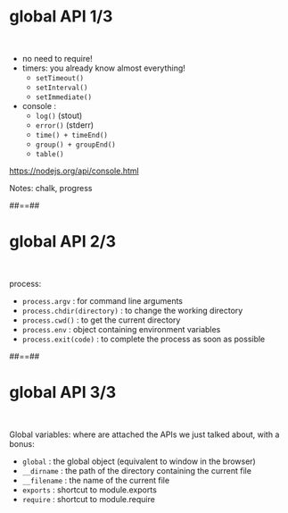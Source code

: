 # global API 1/3

<br>

<ul>
    <li>no need to require!</li>
    <li class="fragment">timers: you already know almost everything!
        <ul>
            <li><code>setTimeout()</code></li>
            <li><code>setInterval()</code></li>
            <li><code>setImmediate()</code></li>
        </ul>
    </li>
    <li class="fragment">console :
        <ul>
            <li><code>log()</code> (stout)</li>
            <li><code>error()</code> (stderr)</li>
            <li><code>time() + timeEnd()</code></li>
            <li><code>group() + groupEnd()</code></li>
            <li><code>table()</code></li>
        </ul>
    </li>
</ul>

https://nodejs.org/api/console.html
<!-- .element: class="credits" -->

Notes:
chalk, progress

##==##

# global API 2/3

<br>

process:
<ul>
    <li class="fragment" data-fragment-index="1"><code>process.argv</code> : for command line arguments</li>
    <li class="fragment"><code>process.chdir(directory)</code> : to change the working directory</li>
    <li class="fragment"><code>process.cwd()</code> : to get the current directory</li>
    <li class="fragment"><code>process.env</code> : object containing environment variables</li>
    <li class="fragment"><code>process.exit(code)</code> : to complete the process as soon as possible</li>
</ul>

##==##

# global API 3/3

<br>

Global variables: where are attached the APIs we just talked about, with a bonus:
<ul>
    <li class="fragment"><code>global</code> : the global object (equivalent to window in the browser)</li>
    <li class="fragment"><code>__dirname</code> : the path of the directory containing the current file</li>
    <li class="fragment"><code>__filename</code> : the name of the current file</li>
    <li class="fragment"><code>exports</code> : shortcut to module.exports</li>
    <li class="fragment"><code>require</code> : shortcut to module.require</li>
</ul>
